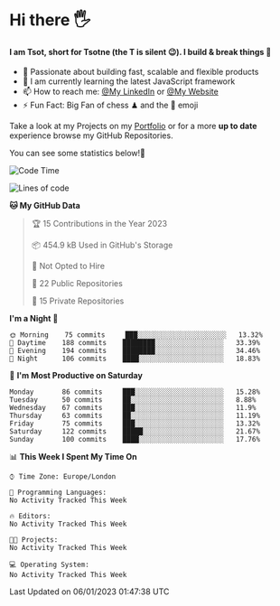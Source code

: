 # Hi there :raised_hand_with_fingers_splayed:
#### I am Tsot, short for Tsotne (the T is silent :wink:). I build & break things :space_invader:
- :telescope: Passionate about building fast, scalable and flexible products
- :seedling: I am currently learning the latest JavaScript framework 
- :mailbox: How to reach me: [@My LinkedIn](https://www.linkedin.com/in/tsotne-gvadzabia/) or [@My Website](https://tsotne.co.uk/contact)
- :zap: Fun Fact: Big Fan of chess ♟ and the 👾 emoji

Take a look at my Projects on my [Portfolio](https://tsotne.co.uk/) or for a more **up to date** experience browse my GitHub Repositories.

You can see some statistics below!:space_invader:
<!--START_SECTION:waka-->
![Code Time](http://img.shields.io/badge/Code%20Time-761%20hrs%202%20mins-blue)

![Lines of code](https://img.shields.io/badge/From%20Hello%20World%20I%27ve%20Written-650%20Thousand%20lines%20of%20code-blue)

**🐱 My GitHub Data** 

> 🏆 15 Contributions in the Year 2023
 > 
> 📦 454.9 kB Used in GitHub's Storage 
 > 
> 🚫 Not Opted to Hire
 > 
> 📜 22 Public Repositories 
 > 
> 🔑 15 Private Repositories  
 > 
**I'm a Night 🦉** 

```text
🌞 Morning    75 commits     ███░░░░░░░░░░░░░░░░░░░░░░   13.32% 
🌆 Daytime    188 commits    ████████░░░░░░░░░░░░░░░░░   33.39% 
🌃 Evening    194 commits    ████████░░░░░░░░░░░░░░░░░   34.46% 
🌙 Night      106 commits    ████░░░░░░░░░░░░░░░░░░░░░   18.83%

```
📅 **I'm Most Productive on Saturday** 

```text
Monday       86 commits     ███░░░░░░░░░░░░░░░░░░░░░░   15.28% 
Tuesday      50 commits     ██░░░░░░░░░░░░░░░░░░░░░░░   8.88% 
Wednesday    67 commits     ███░░░░░░░░░░░░░░░░░░░░░░   11.9% 
Thursday     63 commits     ██░░░░░░░░░░░░░░░░░░░░░░░   11.19% 
Friday       75 commits     ███░░░░░░░░░░░░░░░░░░░░░░   13.32% 
Saturday     122 commits    █████░░░░░░░░░░░░░░░░░░░░   21.67% 
Sunday       100 commits    ████░░░░░░░░░░░░░░░░░░░░░   17.76%

```


📊 **This Week I Spent My Time On** 

```text
⌚︎ Time Zone: Europe/London

💬 Programming Languages: 
No Activity Tracked This Week

🔥 Editors: 
No Activity Tracked This Week

🐱‍💻 Projects: 
No Activity Tracked This Week

💻 Operating System: 
No Activity Tracked This Week

```


 Last Updated on 06/01/2023 01:47:38 UTC
<!--END_SECTION:waka-->
